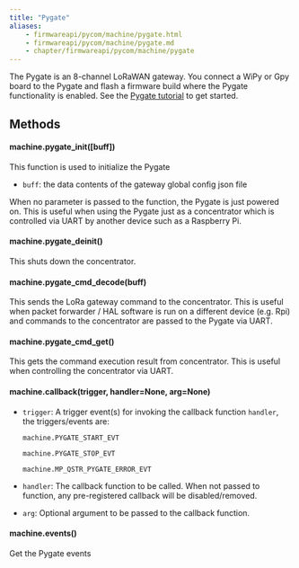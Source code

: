 ```yaml
---
title: "Pygate"
aliases:
    - firmwareapi/pycom/machine/pygate.html
    - firmwareapi/pycom/machine/pygate.md
    - chapter/firmwareapi/pycom/machine/pygate
---
```


The Pygate is an 8-channel LoRaWAN gateway. You connect a WiPy or Gpy board to the Pygate and flash a firmware build where the Pygate functionality is enabled. See the [Pygate tutorial](/tutorials/all/pygate) to get started.

## Methods

#### machine.pygate\_init([buff])

This function is used to initialize the Pygate

- `buff`: the data contents of the gateway global config json file

When no parameter is passed to the function, the Pygate is just powered on. This is useful when using the Pygate just as a concentrator which is controlled via UART by another device such as a Raspberry Pi.

#### machine.pygate\_deinit()

This shuts down the concentrator.

#### machine.pygate\_cmd\_decode(buff)

This sends the LoRa gateway command to the concentrator. This is useful when packet forwarder / HAL software is run on a different device (e.g. Rpi) and commands to the concentrator are passed to the Pygate via UART.

#### machine.pygate\_cmd\_get()

This gets the command execution result from concentrator. This is useful when controlling the concentrator via UART.


#### machine.callback(trigger, handler=None, arg=None)

- `trigger`: A trigger event(s) for invoking the callback function `handler`, the triggers/events are:

	`machine.PYGATE_START_EVT`

	`machine.PYGATE_STOP_EVT`

	`machine.MP_QSTR_PYGATE_ERROR_EVT`

- `handler`: The callback function to be called.  When not passed to function, any pre-registered callback will be disabled/removed.

- `arg`: Optional argument to be passed to the callback function.

#### machine.events()

Get the Pygate events
